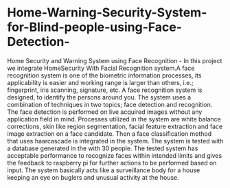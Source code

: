 # Home-Warning-Security-System-for-Blind-people-using-Face-Detection-
Home Security and Warning System using Face Recognition 
    -   In this project we integrate HomeSecurity With Facial Recognition system.A face recognition system is one of the biometric information processes, its applicability is easier and working range is larger than others, i.e.; fingerprint, iris scanning, signature, etc. A face recognition system is designed, to identify the persons around you. The system uses a combination of techniques in two topics; face detection and recognition. The face detection is performed on live acquired images without any application field in mind. Processes utilized in the system are white balance corrections, skin like region segmentation, facial feature extraction and face image extraction on a face candidate. Then a face classification method that uses haarcascade is integrated in the system. The system is tested with a database generated in the with 30 people. The tested system has acceptable performance to recognize faces within intended limits and gives the feedback to raspberry pi for further actions to be performed based on input. The system basically acts like a surveillance body for a house keeping an eye on buglers and unusual activity at the house.
